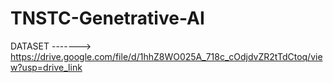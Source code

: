 # TNSTC-Genetrative-AI



DATASET -------> https://drive.google.com/file/d/1hhZ8WO025A_718c_cOdjdvZR2tTdCtoq/view?usp=drive_link 
